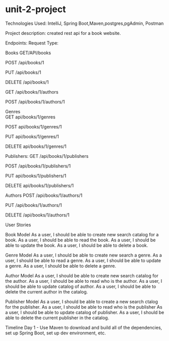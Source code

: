 # unit-2-project

Technologies Used: IntelliJ, Spring Boot,Maven,postgres,pgAdmin, Postman 

Project description: created rest api for a book website. 

Endpoints: 
Request Type:

Books
GET/API/books

POST /api/books/1

PUT /api/books/1

DELETE /api/books/1

GET /api/books/1/authors

POST /api/books/1/authors/1

Genres  
GET api/books/1/genres

POST api/books/1/genres/1

PUT api/books/1/genres/1

DELETE api/books/1/genres/1


Publishers:
GET /api/books/1/publishers

POST /api/books/1/publishers/1

PUT api/books/1/publishers/1

DELETE api/books/1/publishers/1


Authors
POST /api/books/1/authors/1

PUT /api/books/1/authors/1

DELETE /api/books/1/authors/1



User Stories

Book Model
As a user, I should be able to create new search catalog for a book.
As a user, I should be able to read the book.
As a user, I should be able to update the book.
As a user, I should be able to delete a book.


Genre Model
As a user, I should be able to create new search a genre.
As a user, I should be able to read a genre.
As a user, I should be able to update a genre.
As a user, I should be able to delete a genre.


Author Model
As a user, I should be able to create new search catalog for the author.
As a user, I should be able to read who is the author.
As a user, I should be able to update catalog of author.
As a user, I should be able to delete the current author in the catalog.


Publisher Model
As a user, I should be able to create a new search ctalog for the publisher.
As a user, I should be able to read who is the publisher
As a user, I should be able to update catalog of publisher.
As a user, I should be able to delete the current publisher in the catalog.


Timeline 
Day 1 - Use Maven to download and build all of the dependencies, set up Spring Boot, set up dev environment, etc.
